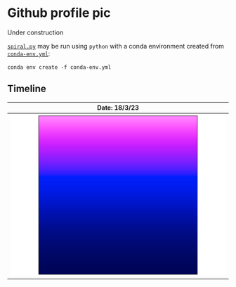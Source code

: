 # Github profile pic
Under construction

[`spiral.py`](spiral.py) may be run using `python` with a conda environment created from [`conda-env.yml`](conda-env.yml):
```
conda env create -f conda-env.yml
```

## Timeline 
| Date: 18/3/23 |
| :---: |
|![Start of profile pic](./img/18_3_23.png) |
